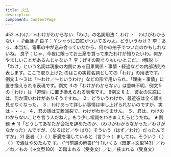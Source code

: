 ```yaml
---
title: 文法：
description
component: ContentPage
---
```



452.＊わけ／＊わけがわからない
「わけ」の名詞用法： わけ ・
  わけがわからない ・
♪会話 ♪
良子：Ｙシャツに口紅がついてるわよ。どういうわけ？
李：あっ、本当だ。電車の中が込み合っていたから、何かの拍子でついたのかもしれないね。
良子：じゃ、今夜に限ってお土産を買って来たわけが知りたいわ。何かやましいことがあるんじゃない？
李：げすの勘ぐりもいいとこだ。
♯解説 ♭
「わけ」という名詞は現象の内側にある因果関係・事情・経過などの内部法則を表します。ここで取り上げた
のはこの実質名詞としての「わけ」の用法です。 例文１～３は「～わけ／～というわけ」などの形で用いられ、「理由・事情」に置き換えられる表現です。例文
４の「わけがわからない」は意味不明、例文５の「わけ」は「道理」に置き換えられる表現です。
§例文 §
１．彼女の失踪には、何か深いわけがありそうですね。
２．どういうわけか、最近彼は全く顔を見せなくなった。
３．わけあって詳しい事情は申し上げられないのですが、実は・・・。
４．君の話は支離滅裂で、わけがわかりません。
５．君は、わけのわからないことを言う人だねえ。もう少し常識をわきまえたらどうだね。
★例題 ★
1)「どうしてあなたが会社を辞めたのか、（わけがわからなかった／わけがなかった）んですが、（なるほど／や
はり）そういう（はず／わけ）だったんですか」
2) 医者（ ）（ ）肝臓を壊していると（言う→ ）ましてね。そういう（ ）（ ）で酒はやめたんで す。
(^^)前課の解答(^^)
1)いくら（既定→文型143）／わ／わ／もの（→文型180）
2)踏まれる（受身文）／に／挟まれる（受身文）

